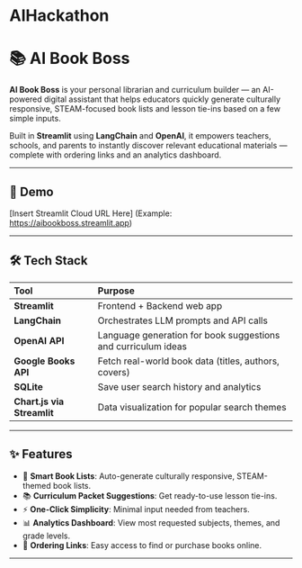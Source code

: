 # AIHackathon
# 📚 AI Book Boss

**AI Book Boss** is your personal librarian and curriculum builder — an AI-powered digital assistant that helps educators quickly generate culturally responsive, STEAM-focused book lists and lesson tie-ins based on a few simple inputs.

Built in **Streamlit** using **LangChain** and **OpenAI**, it empowers teachers, schools, and parents to instantly discover relevant educational materials — complete with ordering links and an analytics dashboard.

---

## 🚀 Demo

[Insert Streamlit Cloud URL Here] (Example: https://aibookboss.streamlit.app)

---

## 🛠 Tech Stack

| Tool | Purpose |
|:----|:----|
| **Streamlit** | Frontend + Backend web app |
| **LangChain** | Orchestrates LLM prompts and API calls |
| **OpenAI API** | Language generation for book suggestions and curriculum ideas |
| **Google Books API** | Fetch real-world book data (titles, authors, covers) |
| **SQLite** | Save user search history and analytics |
| **Chart.js via Streamlit** | Data visualization for popular search themes |

---

## ✨ Features

- 🧠 **Smart Book Lists**: Auto-generate culturally responsive, STEAM-themed book lists.
- 📚 **Curriculum Packet Suggestions**: Get ready-to-use lesson tie-ins.
- ⚡ **One-Click Simplicity**: Minimal input needed from teachers.
- 📊 **Analytics Dashboard**: View most requested subjects, themes, and grade levels.
- 🛒 **Ordering Links**: Easy access to find or purchase books online.

---
